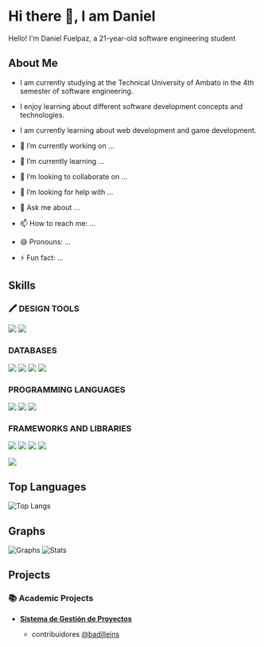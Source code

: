 # Hi there 👋, I am Daniel

Hello! I'm Daniel Fuelpaz, a 21-year-old software engineering student 

## About Me

- I am currently studying at the Technical University of Ambato in the 4th semester of software engineering.
- I enjoy learning about different software development concepts and technologies.
- I am currently learning about web development and game development.

- 🔭 I’m currently working on ...
- 🌱 I’m currently learning ...
- 👯 I’m looking to collaborate on ...
- 🤔 I’m looking for help with ...
- 💬 Ask me about ...
- 📫 How to reach me: ...
- 😄 Pronouns: ...
- ⚡ Fun fact: ...
## Skills

### 🖍 DESIGN TOOLS
<img src="
https://img.shields.io/badge/Adobe%20Illustrator-FF9A00?style=for-the-badge&logo=adobe%20illustrator&logoColor=white" />
<img src="https://img.shields.io/badge/Figma-F24E1E?style=for-the-badge&logo=figma&logoColor=white
">

### DATABASES
<img src="https://img.shields.io/badge/Oracle-F80000?style=for-the-badge&logo=Oracle&logoColor=white
">
<img src="https://img.shields.io/badge/PosstgreSQL-316192?style=for-the-badge&logo=postgresql&logoColor=white
">
<img src="https://img.shields.io/badge/MongoDB-4EA94B?style=for-the-badge&logo=mongodb&logoColor=white
">
<img src="https://img.shields.io/badge/MySQL-005C84?style=for-the-badge&logo=mysql&logoColor=white
">

### PROGRAMMING LANGUAGES

<img src="https://img.shields.io/badge/HTML5-E34F26?style=for-the-badge&logo=html5&logoColor=white
">
<img src="https://img.shields.io/badge/CSS3-1572B6?style=for-the-badge&logo=css3&logoColor=white
">
<img src="https://img.shields.io/badge/JavaScript-323330?style=for-the-badge&logo=javascript&logoColor=F7DF1E
">

### FRAMEWORKS AND LIBRARIES
<img src="https://img.shields.io/badge/React-20232A?style=for-the-badge&logo=react&logoColor=61DAFB
">
<img src="https://img.shields.io/badge/Express.js-000000?style=for-the-badge&logo=express&logoColor=white
">
<img src="https://img.shields.io/badge/Node.js-339933?style=for-the-badge&logo=nodedotjs&logoColor=white
">
<img src="https://img.shields.io/badge/Xampp-F37623?style=for-the-badge&logo=xampp&logoColor=white
">

<img src="https://img.shields.io/badge/Godot-478CBF?style=for-the-badge&logo=GodotEngine&logoColor=white
">

## Top Languages

![Top Langs](https://github-readme-stats.vercel.app/api/top-langs/?username=DanielFuelpaz)

## Graphs

![Graphs](https://github-profile-summary-cards.vercel.app/api/cards/profile-details?username=DanielFuelpaz)
![Stats](https://github-readme-stats-git-masterrstaa-rickstaa.vercel.app/api?username=DanielFuelpaz)
## Projects

### 📚 Academic Projects
- [**Sistema de Gestión de Proyectos**](https://github.com/DanielFuelpaz/Proyecto1erParcialED.git)

    - contribuidores [@badilleins]()